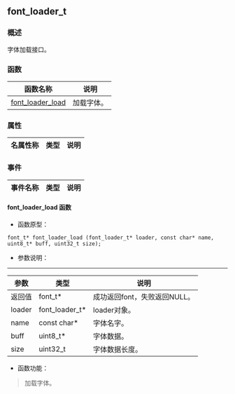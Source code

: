 ## font\_loader\_t
### 概述
 字体加载接口。

### 函数
<p id="font_loader_t_methods">

| 函数名称 | 说明 | 
| -------- | ------------ | 
| <a href="#font_loader_t_font_loader_load">font\_loader\_load</a> | 加载字体。 |
### 属性
<p id="font_loader_t_properties">

| 名属性称 | 类型 | 说明 | 
| -------- | ----- | ------------ | 
### 事件
<p id="font_loader_t_events">

| 事件名称 | 类型  | 说明 | 
| -------- | ----- | ------- | 
#### font\_loader\_load 函数
* 函数原型：

```
font_t* font_loader_load (font_loader_t* loader, const char* name, uint8_t* buff, uint32_t size);
```

* 参数说明：

-----------------------

| 参数 | 类型 | 说明 |
| -------- | ----- | --------- |
| 返回值 | font\_t* | 成功返回font，失败返回NULL。 |
| loader | font\_loader\_t* | loader对象。 |
| name | const char* | 字体名字。 |
| buff | uint8\_t* | 字体数据。 |
| size | uint32\_t | 字体数据长度。 |
* 函数功能：

> <p id="font_loader_t_font_loader_load"> 加载字体。



